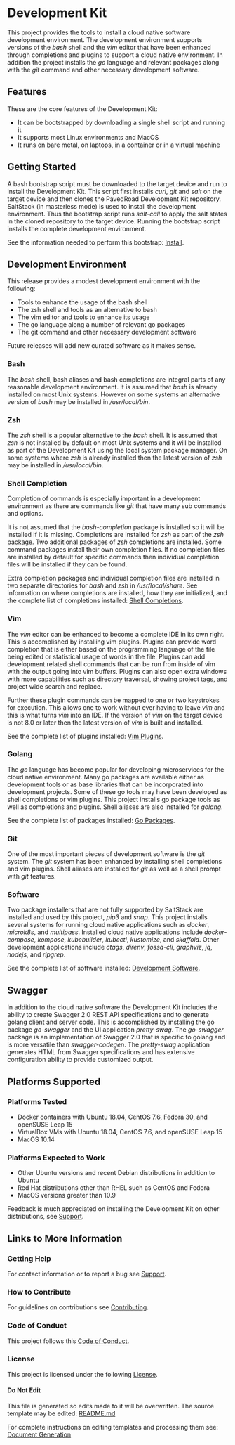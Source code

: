 # Development Kit

This project provides the tools to install a cloud native software development environment.
The development environment supports versions of the _bash_ shell and the _vim_ editor that
have been enhanced through completions and plugins to support a cloud native environment.
In addition the project installs the _go_ language and relevant packages along with
the _git_ command and other necessary development software.

## Features

These are the core features of the Development Kit:

- It can be bootstrapped by downloading a single shell script and running it
- It supports most Linux environments and MacOS
- It runs on bare metal, on laptops, in a container or in a virtual machine

## Getting Started

A bash bootstrap script must be downloaded to the target device
and run to install the Development Kit.
This script first installs _curl_, _git_ and _salt_ on the target device and then
clones the PavedRoad Development Kit repository.
SaltStack (in masterless mode) is used to install the development environment.
Thus the bootstrap script runs _salt-call_ to apply the salt states in the cloned
repository to the target device.
Running the bootstrap script installs the complete development environment.

See the information needed to perform this bootstrap: [Install](/devkit/INSTALL.md).

## Development Environment

This release provides a modest development environment with the following:

- Tools to enhance the usage of the bash shell
- The zsh shell and tools as an alternative to bash
- The vim editor and tools to enhance its usage
- The go language along a number of relevant go packages
- The git command and other necessary development software

Future releases will add new curated software as it makes sense.

### Bash

The _bash_ shell, bash aliases and bash completions are integral parts
of any reasonable development environment.
It is assumed that _bash_ is already installed on most Unix systems.
However on some systems an alternative version of _bash_ may be installed
in _/usr/local/bin_.

### Zsh

The _zsh_ shell is a popular alternative to the _bash_ shell.
It is assumed that _zsh_ is not installed by default on most Unix systems
and it will be installed as part of the Development Kit
using the local system package manager.
On some systems where _zsh_ is already installed then the latest version
of _zsh_ may be installed in _/usr/local/bin_.

### Shell Completion

Completion of commands is especially important in a development environment
as there are commands like _git_ that have many sub commands and options.

It is not assumed that the _bash-completion_ package is installed so it
will be installed if it is missing.
Completions are installed for _zsh_ as part of the _zsh_ package.
Two additional packages of _zsh_ completions are installed.
Some command packages install their own completion files.
If no completion files are installed by default for specific commands
then individual completion files will be installed if they can be found.

Extra completion packages and individual completion files are installed
in two separate directories for _bash_ and _zsh_ in _/usr/local/share_.
See information on where completions are installed, how they are initialized, and
the complete list of completions installed: [Shell Completions](/devkit/BOM_SHELL_COMPS.md).

### Vim

The _vim_ editor can be enhanced to become a complete IDE in its own right.
This is accomplished by installing vim plugins.
Plugins can provide word completion that is either based on the 
programming language of the file being edited or statistical usage of words in the file.
Plugins can add development related shell commands that can be run from
inside of vim with the output going into vim buffers.
Plugins can also open extra windows with more capabilities such as directory
traversal, showing project tags, and project wide search and replace.

Further these plugin commands can be mapped to one or two keystrokes for execution.
This allows one to work without ever having to leave _vim_ and this is what turns
_vim_ into an IDE.
If the version of _vim_ on the target device is not 8.0 or later then
the latest version of _vim_ is built and installed.

See the complete list of plugins installed: [Vim Plugins](/devkit/BOM_VIM_PLUGINS.md).

### Golang

The _go_ language has become popular for developing microservices for the
cloud native environment.
Many go packages are available either as development tools or as base
libraries that can be incorporated into development projects.
Some of these go tools may have been developed as shell completions or vim plugins.
This project installs go package tools as well as completions and plugins.
Shell aliases are also installed for _golang_.

See the complete list of packages installed: [Go Packages](/devkit/BOM_GO_PACKAGES.md).

### Git

One of the most important pieces of development software is the _git_ system.
The _git_ system has been enhanced by installing shell completions and vim plugins.
Shell aliases are installed for _git_ as well as a shell prompt with _git_ features.

### Software

Two package installers that are not fully supported by SaltStack are installed
and used by this project, _pip3_ and _snap_.
This project installs several systems for running cloud native applications
such as _docker_, _microk8s_, and _multipass_.
Installed cloud native applications include _docker-compose_, _kompose_, _kubebuilder_,
_kubectl_, _kustomize_, and _skaffold_.
Other development applications include _ctags_, _direnv_, _fossa-cli_, _graphviz_,
_jq_, _nodejs_, and _ripgrep_.

See the complete list of software installed: [Development Software](/devkit/BOM_DEV_SOFTWARE.md).

## Swagger

In addition to the cloud native software the Development Kit includes the ability to create
Swagger 2.0 REST API specifications and to generate golang client and server code.
This is accomplished by installing the go package _go-swagger_ and the 
UI application _pretty-swag_.
The _go-swagger_ package is an implementation of Swagger 2.0 that is specific to golang
and is more versatile than _swagger-codegen_.
The _pretty-swag_ application generates HTML from Swagger specifications and has
extensive configuration ability to provide customized output.

## Platforms Supported

### Platforms Tested
- Docker containers with Ubuntu 18.04, CentOS 7.6, Fedora 30, and openSUSE Leap 15
- VirtualBox VMs with Ubuntu 18.04, CentOS 7.6, and openSUSE Leap 15
- MacOS 10.14

### Platforms Expected to Work
- Other Ubuntu versions and recent Debian distributions in addition to Ubuntu
- Red Hat distributions other than RHEL such as CentOS and Fedora
- MacOS versions greater than 10.9

Feedback is much appreciated on installing the Development Kit on other distributions,
see [Support](/SUPPORT.md).

## Links to More Information

### Getting Help
For contact information or to report a bug see [Support](/SUPPORT.md).
### How to Contribute
For guidelines on contributions see [Contributing](/CONTRIBUTING.md).
### Code of Conduct
This project follows this [Code of Conduct](/CODE_OF_CONDUCT.md).
### License
This project is licensed under the following [License](/LICENSE).
#### Do Not Edit
This file is generated so edits made to it will be overwritten.
The source template may be edited:
[README.md](/assets/templates/devkit/README.md)

For complete instructions on editing templates and processing them see:
[Document Generation](/assets/README.md)
